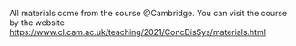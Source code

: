 All materials come from the course @Cambridge. You can visit the course by the website https://www.cl.cam.ac.uk/teaching/2021/ConcDisSys/materials.html

